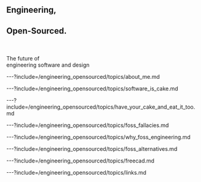 ## Engineering, 
## Open-Sourced.

<br><br>The future of<br>engineering software and design

---?include=/engineering_opensourced/topics/about_me.md

---?include=/engineering_opensourced/topics/software_is_cake.md

---?include=/engineering_opensourced/topics/have_your_cake_and_eat_it_too.md

---?include=/engineering_opensourced/topics/foss_fallacies.md

---?include=/engineering_opensourced/topics/why_foss_engineering.md

---?include=/engineering_opensourced/topics/foss_alternatives.md

---?include=/engineering_opensourced/topics/freecad.md

---?include=/engineering_opensourced/topics/links.md